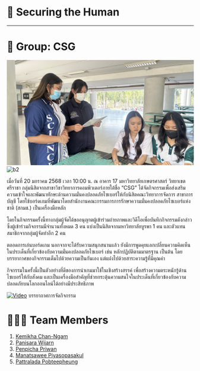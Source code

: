 # 🔐 Securing the Human

---

# 🌷 Group: CSG

![b1](Imgs/IMG_6736.jpeg)
![b2](IMG_6758.jpeg)

เมื่อวันที่ 20 มกราคม 2568 เวลา 10:00 น. ณ อาคาร 17 มหาวิทยาลัยเกษตรศาสตร์ วิทยาเขตศรีราชา กลุ่มนิสิตจากสาขาวิชาวิทยาการคอมพิวเตอร์ภายใต้ชื่อ “CSG” ได้จัดกิจกรรมเพื่อส่งเสริมความเข้าใจและพัฒนาทักษะด้านความมั่นคงปลอดภัยไซเบอร์ให้กับนิสิตคณะวิทยาการจัดการ สาขาการบัญชี โดยใช้บอร์ดเกมที่พัฒนาโดยสำนักงานคณะกรรมการการรักษาความมั่นคงปลอดภัยไซเบอร์แห่งชาติ (สกมช.) เป็นเครื่องมือหลัก

โดยในกิจกรรมครั้งนี้ทางกลุ่มผู้จัดได้ขออนุญาตผู้เข้าร่วมถ่ายภาพและวิดีโอเพื่อบันทึกกิจกรรมดังกล่าว ซึ่งผู้เข้าร่วมกิจกรรมมีจำนวนทั้งหมด 3 คน แบ่งเป็นนิสิตจากมหาวิทยาลัยบูรพา 1 คน และตัวแทนสมาชิกจากกลุ่มผู้จัดทำอีก 2 คน

ตลอดการเล่นบอร์ดเกม นอกจากจะได้รับความสนุกสนานแล้ว ยังมีการพูดคุยแลกเปลี่ยนความคิดเห็นในประเด็นที่เกี่ยวข้องกับความมั่นคงปลอดภัยไซเบอร์ เช่น หลักปฏิบัติตามมาตรฐาน  เป็นต้น โดยบรรยากาศของกิจกรรมเต็มไปด้วยความเป็นกันเอง แต่แฝงไปด้วยสาระความรู้ที่มีคุณค่า

กิจกรรมในครั้งนี้เป็นตัวอย่างที่ดีของการนำเกมมาใช้ในเชิงสร้างสรรค์ เพื่อสร้างความตระหนักรู้ด้านไซเบอร์ให้กับสังคม และเป็นเครื่องมือสำคัญที่ช่วยกระตุ้นความสนใจในประเด็นที่เกี่ยวข้องกับความปลอดภัยบนโลกออนไลน์ได้อย่างมีประสิทธิภาพ

[![Video]()]()
บรรยากาศการจัดกิจกรรม

# 🙋🏻‍♀️ Team Members

1. [Kemikha Chan-Ngam](https://kemikha01.github.io/boardgame)
2. [Panisara Wijarn](https://6530200274.github.io/boardgame)
3. [Penpicha Priwan](https://penpicha31.github.io/boardgame)
4. [Manatsawee Piyasopasakul](https://manatsawee-pi.github.io/boardgame)
5. [Pattralada Pobteepheung](https://skyandz.github.io/boardgame)
